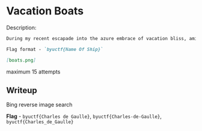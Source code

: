 # Vacation Boats
Description:
```markdown
During my recent escapade into the azure embrace of vacation bliss, amidst the sun-kissed shores and cerulean waves, there emerged a majestic vessel that captured the essence of maritime splendor. Alas, its name eludes the grasp of my memory, a fleeting whisper lost in the sea breeze.

Flag format - `byuctf{Name Of Ship}`

[boats.png]
```

maximum 15 attempts

## Writeup
Bing reverse image search

**Flag** - `byuctf{Charles de Gaulle}`, `byuctf{Charles-de-Gaulle}`, `byuctf{Charles_de_Gaulle}`